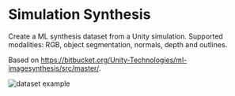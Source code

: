 # Simulation Synthesis

Create a ML synthesis dataset from a Unity simulation. Supported modalities: RGB, object segmentation, normals, depth and outlines.

Based on https://bitbucket.org/Unity-Technologies/ml-imagesynthesis/src/master/.

![dataset example](https://user-images.githubusercontent.com/17069785/152363935-74475b8c-f106-40cb-a66b-53458b2b8b8e.png)
